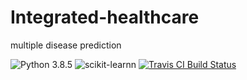 # Integrated-healthcare
multiple disease prediction

![Python 3.8.5](https://img.shields.io/badge/Python-3.6-brightgreen.svg) ![scikit-learnn](https://img.shields.io/badge/Library-Scikit_Learn-orange.svg) [![Travis CI Build Status](https://travis-ci.org/USERNAME/REPO.svg?branch=main)](https://travis-ci.org/USERNAME/REPO)
